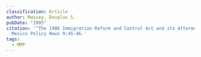 ```yaml
---
classification: Article
author: Massey, Douglas S.
pubDate: "1993"
citation: '"The 1986 Immigration Reform and Control Act and its Aftermath."
  Mexico Policy News 9:45-46.'
tags:
  - MMP
---
```

